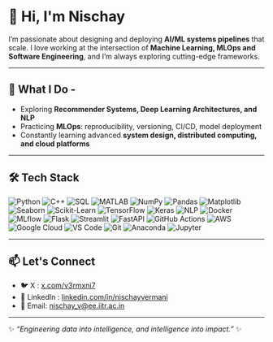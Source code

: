 #  👋 Hi, I'm Nischay

I’m passionate about designing and deploying **AI/ML systems pipelines** that scale.
I love working at the intersection of **Machine Learning, MLOps and Software Engineering**, and I’m always exploring cutting-edge frameworks.

---

## 🚀 What I Do -
- Exploring **Recommender Systems, Deep Learning Architectures, and NLP**  
- Practicing **MLOps**: reproducibility, versioning, CI/CD, model deployment  
- Constantly learning advanced **system design, distributed computing, and cloud platforms**  

---

## 🛠️ Tech Stack  

![Python](https://img.shields.io/badge/Python-3776AB?style=for-the-badge&logo=python&logoColor=white) 
![C++](https://img.shields.io/badge/C++-00599C?style=for-the-badge&logo=c%2B%2B&logoColor=white) 
![SQL](https://img.shields.io/badge/SQL-336791?style=for-the-badge&logo=postgresql&logoColor=white) 
![MATLAB](https://img.shields.io/badge/MATLAB-0076A8?style=for-the-badge&logo=mathworks&logoColor=white) 
![NumPy](https://img.shields.io/badge/Numpy-013243?style=for-the-badge&logo=numpy&logoColor=white) 
![Pandas](https://img.shields.io/badge/Pandas-150458?style=for-the-badge&logo=pandas&logoColor=white) 
![Matplotlib](https://img.shields.io/badge/Matplotlib-11557c?style=for-the-badge&logo=plotly&logoColor=white) 
![Seaborn](https://img.shields.io/badge/Seaborn-1f77b4?style=for-the-badge&logo=python&logoColor=white) 
![Scikit-Learn](https://img.shields.io/badge/scikit--learn-F7931E?style=for-the-badge&logo=scikit-learn&logoColor=white) 
![TensorFlow](https://img.shields.io/badge/TensorFlow-FF6F00?style=for-the-badge&logo=TensorFlow&logoColor=white) 
![Keras](https://img.shields.io/badge/Keras-D00000?style=for-the-badge&logo=Keras&logoColor=white) 
![NLP](https://img.shields.io/badge/NLP-5A20CB?style=for-the-badge&logo=spacy&logoColor=white) 
![Docker](https://img.shields.io/badge/Docker-2496ED?style=for-the-badge&logo=docker&logoColor=white) 
![MLflow](https://img.shields.io/badge/MLflow-0194E2?style=for-the-badge&logo=mlflow&logoColor=white) 
![Flask](https://img.shields.io/badge/Flask-000000?style=for-the-badge&logo=flask&logoColor=white) 
![Streamlit](https://img.shields.io/badge/Streamlit-FF4B4B?style=for-the-badge&logo=Streamlit&logoColor=white) 
![FastAPI](https://img.shields.io/badge/FastAPI-009688?style=for-the-badge&logo=fastapi&logoColor=white) 
![GitHub Actions](https://img.shields.io/badge/GitHub%20Actions-2088FF?style=for-the-badge&logo=githubactions&logoColor=white) 
![AWS](https://img.shields.io/badge/AWS-232F3E?style=for-the-badge&logo=amazonaws&logoColor=white) 
![Google Cloud](https://img.shields.io/badge/GoogleCloud-4285F4?style=for-the-badge&logo=googlecloud&logoColor=white) 
![VS Code](https://img.shields.io/badge/VSCode-007ACC?style=for-the-badge&logo=visualstudiocode&logoColor=white) 
![Git](https://img.shields.io/badge/Git-F05032?style=for-the-badge&logo=git&logoColor=white) 
![Anaconda](https://img.shields.io/badge/Anaconda-44A833?style=for-the-badge&logo=anaconda&logoColor=white) 
![Jupyter](https://img.shields.io/badge/Jupyter-F37626?style=for-the-badge&logo=jupyter&logoColor=white)

---

## 📫 Let's Connect
- 🐦 X : [x.com/v3rmxni7](https://x.com/v3rmxni7)  
- 🔗 LinkedIn : [linkedin.com/in/nischayvermani](https://www.linkedin.com/in/nischayvermani)  
- 📧 Email:  nischay_v@ee.iitr.ac.in  

---

✨ *“Engineering data into intelligence, and intelligence into impact.”* ✨
